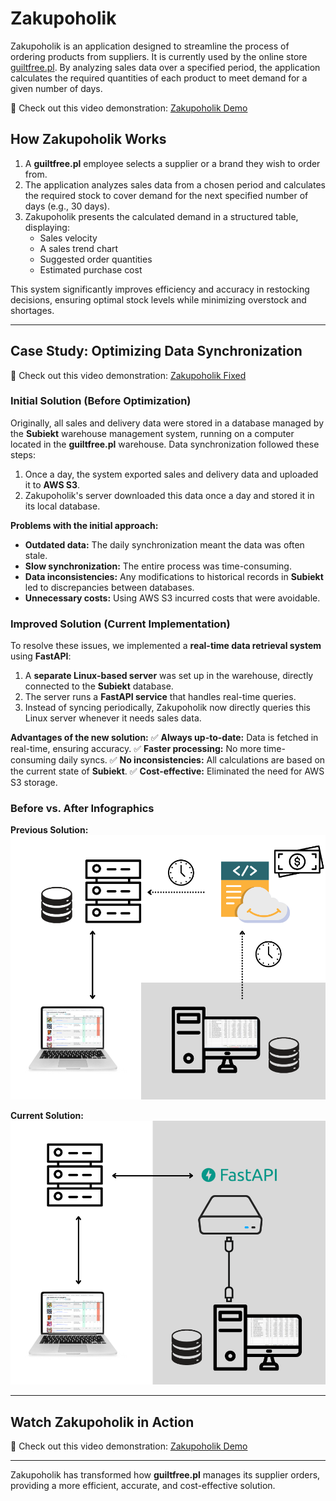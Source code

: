 # Zakupoholik

Zakupoholik is an application designed to streamline the process of ordering products from suppliers. It is currently used by the online store [guiltfree.pl](https://guiltfree.pl). By analyzing sales data over a specified period, the application calculates the required quantities of each product to meet demand for a given number of days.

🎥 Check out this video demonstration: [Zakupoholik Demo](https://www.loom.com/share/cbf8bd1f25de42a5a802d840c9e0f067?sid=f544035c-2ec3-4806-84da-bea29c9c8162)

## How Zakupoholik Works

1. A **guiltfree.pl** employee selects a supplier or a brand they wish to order from.
2. The application analyzes sales data from a chosen period and calculates the required stock to cover demand for the next specified number of days (e.g., 30 days).
3. Zakupoholik presents the calculated demand in a structured table, displaying:
   - Sales velocity
   - A sales trend chart
   - Suggested order quantities
   - Estimated purchase cost

This system significantly improves efficiency and accuracy in restocking decisions, ensuring optimal stock levels while minimizing overstock and shortages.

---

## Case Study: Optimizing Data Synchronization

🎥 Check out this video demonstration: [Zakupoholik Fixed](https://www.loom.com/share/f60eaaa747284580b2ca0d37beaea1b3?sid=70b17c04-be04-4d19-9ef1-78a56e84791e)

### Initial Solution (Before Optimization)

Originally, all sales and delivery data were stored in a database managed by the **Subiekt** warehouse management system, running on a computer located in the **guiltfree.pl** warehouse. Data synchronization followed these steps:

1. Once a day, the system exported sales and delivery data and uploaded it to **AWS S3**.
2. Zakupoholik's server downloaded this data once a day and stored it in its local database.

**Problems with the initial approach:**
- **Outdated data:** The daily synchronization meant the data was often stale.
- **Slow synchronization:** The entire process was time-consuming.
- **Data inconsistencies:** Any modifications to historical records in **Subiekt** led to discrepancies between databases.
- **Unnecessary costs:** Using AWS S3 incurred costs that were avoidable.

### Improved Solution (Current Implementation)

To resolve these issues, we implemented a **real-time data retrieval system** using **FastAPI**:

1. A **separate Linux-based server** was set up in the warehouse, directly connected to the **Subiekt** database.
2. The server runs a **FastAPI service** that handles real-time queries.
3. Instead of syncing periodically, Zakupoholik now directly queries this Linux server whenever it needs sales data.

**Advantages of the new solution:**
✅ **Always up-to-date:** Data is fetched in real-time, ensuring accuracy.
✅ **Faster processing:** No more time-consuming daily syncs.
✅ **No inconsistencies:** All calculations are based on the current state of **Subiekt**.
✅ **Cost-effective:** Eliminated the need for AWS S3 storage.

### Before vs. After Infographics

**Previous Solution:**
![Old System](images/old-system.png)

**Current Solution:**
![New System](images/new-system.png)

---

## Watch Zakupoholik in Action

🎥 Check out this video demonstration: [Zakupoholik Demo](https://www.loom.com/share/cbf8bd1f25de42a5a802d840c9e0f067?sid=f544035c-2ec3-4806-84da-bea29c9c8162)

---

Zakupoholik has transformed how **guiltfree.pl** manages its supplier orders, providing a more efficient, accurate, and cost-effective solution.


